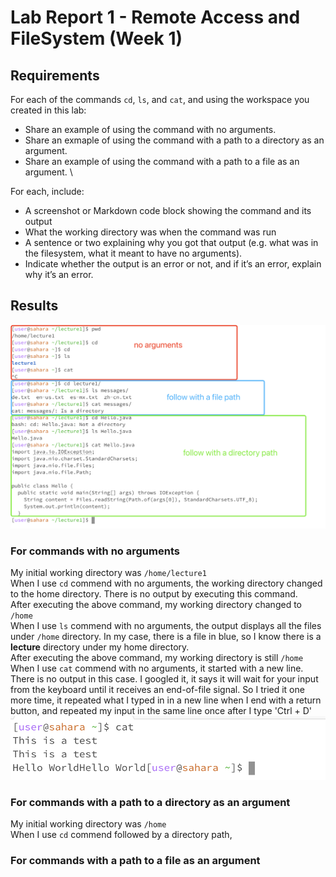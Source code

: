 # Lab Report 1 - Remote Access and FileSystem (Week 1)
## Requirements
For each of the commands `cd`, `ls`, and `cat`, and using the workspace you created in this lab:
+ Share an example of using the command with no arguments.
+ Share an exmaple of using the command with a path to a directory as an argument.
+ Share an example of using the command with a path to a file as an argument. \

For each, include:
+ A screenshot or Markdown code block showing the command and its output
+ What the working directory was when the command was run
+ A sentence or two explaining why you got that output (e.g. what was in the filesystem, what it meant to have no arguments).
+ Indicate whether the output is an error or not, and if it’s an error, explain why it’s an error.

## Results
![Image](filesystem.png)
### For commands with no arguments
My initial working directory was `/home/lecture1` \
When I use `cd` commend with no arguments, the working directory changed to the home directory. There is no output by executing this command. \
After executing the above command, my working directory changed to `/home` \
When I use `ls` commend with no arguments, the output displays all the files under `/home` directory. In my case, there is a file in blue, so I know there is a **lecture** directory under my home directory. \
After executing the above command, my working directory is still `/home` \
When I use `cat` commend with no arguments, it started with a new line. There is no output in this case. I googled it, it says it will wait for your input from the keyboard until it receives an end-of-file signal. So I tried it one more time, it repeated what I typed in in a new line when I end with a return button, and repeated my input in the same line once after I type 'Ctrl + D' \
![cat](cat_command.png)
### For commands with a path to a directory as an argument
My initial working directory was `/home` \
When I use `cd` commend followed by a directory path, 

### For commands with a path to a file as an argument


